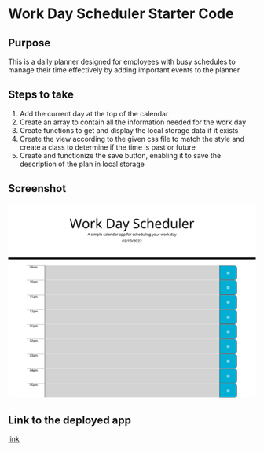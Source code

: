 # Work Day Scheduler Starter Code

## Purpose
This is a daily planner designed for employees with busy schedules to manage their time effectively by adding important events to the planner

## Steps to take
1. Add the current day at the top of the calendar
1. Create an array to contain all the information needed for the work day
1. Create functions to get and display the local storage data if it exists
1. Create the view according to the given css file to match the style and create a class to determine if the time is past or future
1. Create and functionize the save button, enabling it to save the description of the plan in local storage

## Screenshot
![screenshot](./Develop/screencapture-wangheer2010-github-io-WorkDayScheduler-2022-03-10-19_02_09.png)
## Link to the deployed app
[link](https://wangheer2010.github.io/WorkDayScheduler/)



